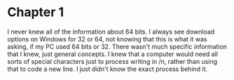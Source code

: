 # Chapter 1
I never knew all of the information about 64 bits. I always see download options on Windows for 32 or 64, not knowing that this is what it was asking, if my PC used 64 bits or 32. There wasn't much specific information that I knew, just general concepts. I knew that a computer would need all sorts of special characters just to process writing in /n, rather than using that to code a new line. I just didn't know the exact process behind it.
